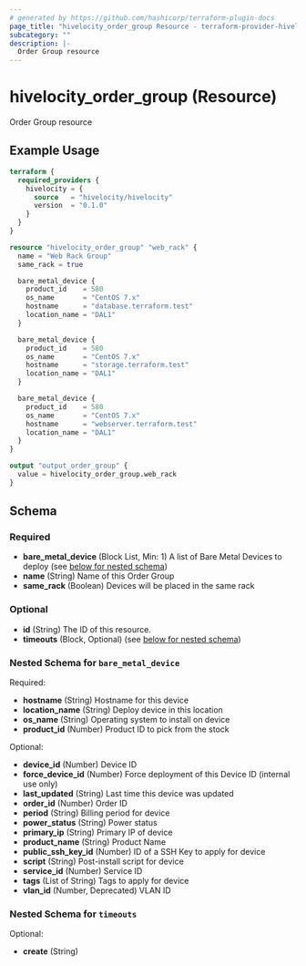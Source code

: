 ```yaml
---
# generated by https://github.com/hashicorp/terraform-plugin-docs
page_title: "hivelocity_order_group Resource - terraform-provider-hivelocity"
subcategory: ""
description: |-
  Order Group resource
---
```


# hivelocity_order_group (Resource)

Order Group resource

## Example Usage

```terraform
terraform {
  required_providers {
    hivelocity = {
      source   = "hivelocity/hivelocity"
      version  = "0.1.0"
    }
  }
}

resource "hivelocity_order_group" "web_rack" {
  name = "Web Rack Group"
  same_rack = true

  bare_metal_device {
    product_id    = 580
    os_name       = "CentOS 7.x"
    hostname      = "database.terraform.test"
    location_name = "DAL1"
  }

  bare_metal_device {
    product_id    = 580
    os_name       = "CentOS 7.x"
    hostname      = "storage.terraform.test"
    location_name = "DAL1"
  }

  bare_metal_device {
    product_id    = 580
    os_name       = "CentOS 7.x"
    hostname      = "webserver.terraform.test"
    location_name = "DAL1"
  }
}

output "output_order_group" {
  value = hivelocity_order_group.web_rack
}
```

<!-- schema generated by tfplugindocs -->
## Schema

### Required

- **bare_metal_device** (Block List, Min: 1) A list of Bare Metal Devices to deploy (see [below for nested schema](#nestedblock--bare_metal_device))
- **name** (String) Name of this Order Group
- **same_rack** (Boolean) Devices will be placed in the same rack

### Optional

- **id** (String) The ID of this resource.
- **timeouts** (Block, Optional) (see [below for nested schema](#nestedblock--timeouts))

<a id="nestedblock--bare_metal_device"></a>
### Nested Schema for `bare_metal_device`

Required:

- **hostname** (String) Hostname for this device
- **location_name** (String) Deploy device in this location
- **os_name** (String) Operating system to install on device
- **product_id** (Number) Product ID to pick from the stock

Optional:

- **device_id** (Number) Device ID
- **force_device_id** (Number) Force deployment of this Device ID (internal use only)
- **last_updated** (String) Last time this device was updated
- **order_id** (Number) Order ID
- **period** (String) Billing period for device
- **power_status** (String) Power status
- **primary_ip** (String) Primary IP of device
- **product_name** (String) Product Name
- **public_ssh_key_id** (Number) ID of a SSH Key to apply for device
- **script** (String) Post-install script for device
- **service_id** (Number) Service ID
- **tags** (List of String) Tags to apply for device
- **vlan_id** (Number, Deprecated) VLAN ID


<a id="nestedblock--timeouts"></a>
### Nested Schema for `timeouts`

Optional:

- **create** (String)


